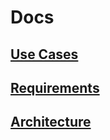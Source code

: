 # Docs
## [Use Cases](use_cases.md)
## [Requirements](requirements/README.md)
## [Architecture](architecture/README.md)